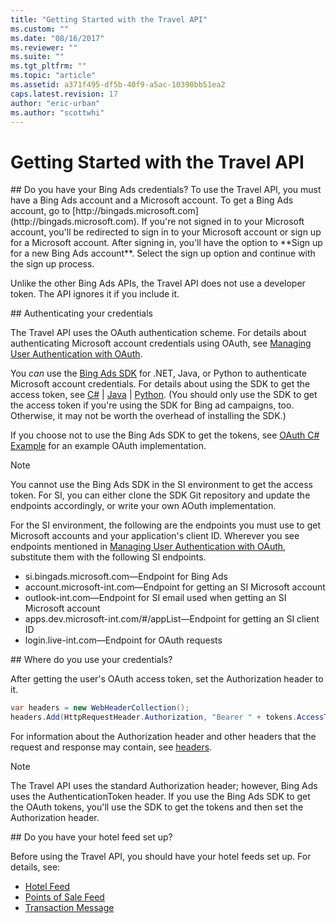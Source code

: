 ```yaml
---
title: "Getting Started with the Travel API"
ms.custom: ""
ms.date: "08/16/2017"
ms.reviewer: ""
ms.suite: ""
ms.tgt_pltfrm: ""
ms.topic: "article"
ms.assetid: a371f495-df5b-40f9-a5ac-10390bb51ea2
caps.latest.revision: 17
author: "eric-urban"
ms.author: "scottwhi"
---
```

# Getting Started with the Travel API
<a name="doyouhavecredentials"/> 
## Do you have your Bing Ads credentials?
To use the Travel API, you must have a Bing Ads account and a Microsoft account. To get a Bing Ads account, go to [http://bingads.microsoft.com](http://bingads.microsoft.com). If you're not signed in to your Microsoft account, you'll be redirected to sign in to your Microsoft account or sign up for a Microsoft account. After signing in, you'll have the option to **Sign up for a new Bing Ads account**. Select the sign up option and continue with the sign up process.

Unlike the other Bing Ads APIs, the Travel API does not use a developer token. The API ignores it if you include it.

<a name="authenticatingcredentials"/> 
## Authenticating your credentials

The Travel API uses the OAuth authentication scheme. For details about authenticating Microsoft account credentials using OAuth, see [Managing User Authentication with OAuth](~/concepts/authentication-with-oauth.md). 

You *can* use the [Bing Ads SDK](~/concepts/bing-ads-client-libraries.md) for .NET, Java, or Python to authenticate Microsoft account credentials. For details about using the SDK to get the access token, see [C#](https://msdn.microsoft.com/library/bing-ads-overview-getting-started-csharp-visual-basic-with-web-services(v=msads.100).aspx#oauth) | [Java](https://msdn.microsoft.com/library/bing-ads-overview-getting-started-java-with-web-services(v=msads.100).aspx#oauth) | [Python](https://msdn.microsoft.com/library/bing-ads-overview-getting-started-python-with-web-services(v=msads.100).aspx#oauth). (You should only use the SDK to get the access token if you're using the SDK for Bing ad campaigns, too. Otherwise, it may not be worth the overhead of installing the SDK.)

If you choose not to use the Bing Ads SDK to get the tokens, see [OAuth C# Example](../hotel-api/oauth-csharp-example.md) for an example OAuth implementation.

> [!NOTE]
> You cannot use the Bing Ads SDK in the SI environment to get the access token. For SI, you can either clone the SDK Git repository and update the endpoints accordingly, or write your own AOuth implementation.
>
>For the SI environment, the following are the endpoints you must use to get Microsoft accounts and your application's client ID. Wherever you see endpoints mentioned in [Managing User Authentication with OAuth](~/concepts/authentication-with-oauth.md), substitute them with the following SI endpoints.
>
> - si.bingads.microsoft.com&mdash;Endpoint for Bing Ads
> - account.microsoft-int.com&mdash;Endpoint for getting an SI Microsoft account 
> - outlook-int.com&mdash;Endpoint for SI email used when getting an SI Microsoft account
> - apps.dev.microsoft-int.com/#/appList&mdash;Endpoint for getting an SI client ID
> - login.live-int.com&mdash;Endpoint for OAuth requests

<a name="wheretousecredentials"/> 
## Where do you use your credentials?

After getting the user's OAuth access token, set the Authorization header to it.

```csharp
var headers = new WebHeaderCollection();
headers.Add(HttpRequestHeader.Authorization, "Bearer " + tokens.AccessToken);
```

For information about the Authorization header and other headers that the request and response may contain, see [headers](../hotel-api/travel-api-reference.md#headers). 

> [!NOTE]
> The Travel API uses the standard Authorization header; however, Bing Ads uses the AuthenticationToken header. If you use the Bing Ads SDK to get the OAuth tokens, you'll use the SDK to get the tokens and then set the Authorization header.

<a name="feeds"/>
## Do you have your hotel feed set up?

Before using the Travel API, you should have your hotel feeds set up. For details, see:

- [Hotel Feed](../hotel-api/hotel-feed.md)
- [Points of Sale Feed](../hotel-api/points-of-sale-feed.md) 
- [Transaction Message](../hotel-api/transaction-message.md) 




